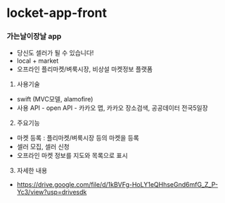 # locket-app-front

### 가는날이장날 app
- 당신도 셀러가 될 수 있습니다!
- local + market 
- 오프라인 플리마켓/벼룩시장, 비상설 마켓정보 플랫폼

1. 사용기술
- swift (MVC모델, alamofire)
- 사용 API - open API - 카카오 맵, 카카오 장소검색, 공공데이터 전국5일장

2. 주요기능 
- 마켓 등록 : 플리마켓/벼룩시장 등의 마켓을 등록
- 셀러 모집, 셀러 신청
- 오프라인 마켓 정보를 지도와 목록으로 표시

3. 자세한 내용 
- https://drive.google.com/file/d/1kBVFg-HoLY1eQHhseGnd6mfG_Z_P-Yc3/view?usp=drivesdk
